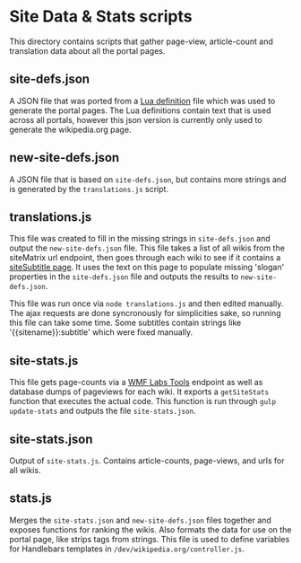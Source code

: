 # Site Data & Stats scripts

This directory contains scripts that gather page-view, article-count and translation data about all the portal pages. 

## site-defs.json 
A JSON file that was ported from a [Lua definition](https://meta.wikimedia.org/wiki/Module:Project_portal/wikis) file which was used to generate the 
portal pages. The Lua definitions contain text that is used across all portals, however this json version is currently only used to generate the wikipedia.org page. 

## new-site-defs.json
A JSON file that is based on `site-defs.json`, but contains more strings and is generated by the `translations.js` script.  

## translations.js
This file was created to fill in the missing strings in `site-defs.json` and output the `new-site-defs.json` file. 
This file takes a list of all wikis from the siteMatrix url endpoint, then goes through each wiki to see if it contains a [siteSubtitle page](https://en.wikipedia.org/wiki/MediaWiki:Sitesubtitle).
It uses the text on this page to populate missing 'slogan' properties in the `site-defs.json` file and outputs the results to `new-site-defs.json`. 

This file was run once via `node translations.js` and then edited manually. 
The ajax requests are done syncronously for simplicities sake, so running this file can take some time.
Some subtitles contain strings like '{{sitename}}:subtitle' which were fixed manually.

## site-stats.js
This file gets page-counts via a [WMF Labs Tools](https://tools.wmflabs.org/pagecounts/pagecounts.json) endpoint as well as database dumps of pageviews for each wiki. 
It exports a `getSiteStats` function that executes the actual code. This function is run through `gulp update-stats` and outputs the file `site-stats.json`.

## site-stats.json
Output of `site-stats.js`. Contains article-counts, page-views, and urls for all wikis. 

## stats.js
Merges the `site-stats.json` and `new-site-defs.json` files together and exposes functions for ranking the wikis.
Also formats the data for use on the portal page, like strips tags from strings. This file is used to define variables for Handlebars templates in `/dev/wikipedia.org/controller.js`.


